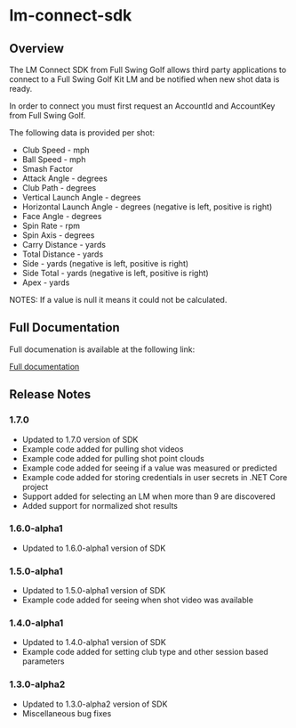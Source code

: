 # lm-connect-sdk

## Overview

The LM Connect SDK from Full Swing Golf allows third party applications to connect to a Full Swing Golf Kit LM and be notified when new shot data is ready.

In order to connect you must first request an AccountId and AccountKey from Full Swing Golf.

The following data is provided per shot:

* Club Speed - mph 
* Ball Speed - mph 
* Smash Factor 
* Attack Angle - degrees 
* Club Path - degrees 
* Vertical Launch Angle - degrees 
* Horizontal Launch Angle - degrees (negative is left, positive is right) 
* Face Angle - degrees 
* Spin Rate - rpm 
* Spin Axis - degrees 
* Carry Distance - yards 
* Total Distance - yards 
* Side - yards (negative is left, positive is right) 
* Side Total - yards (negative is left, positive is right) 
* Apex - yards 

NOTES: If a value is null it means it could not be calculated.

## Full Documentation

Full documenation is available at the following link:

[Full documentation](https://fsglm.z19.web.core.windows.net/sdk-api-documentation/)

## Release Notes

### 1.7.0

* Updated to 1.7.0 version of SDK
* Example code added for pulling shot videos
* Example code added for pulling shot point clouds
* Example code added for seeing if a value was measured or predicted
* Example code added for storing credentials in user secrets in .NET Core project
* Support added for selecting an LM when more than 9 are discovered
* Added support for normalized shot results

### 1.6.0-alpha1

* Updated to 1.6.0-alpha1 version of SDK

### 1.5.0-alpha1

* Updated to 1.5.0-alpha1 version of SDK
* Example code added for seeing when shot video was available

### 1.4.0-alpha1

* Updated to 1.4.0-alpha1 version of SDK
* Example code added for setting club type and other session based parameters

### 1.3.0-alpha2

* Updated to 1.3.0-alpha2 version of SDK
* Miscellaneous bug fixes